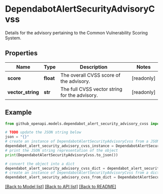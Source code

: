 # DependabotAlertSecurityAdvisoryCvss

Details for the advisory pertaining to the Common Vulnerability Scoring System.

## Properties

Name | Type | Description | Notes
------------ | ------------- | ------------- | -------------
**score** | **float** | The overall CVSS score of the advisory. | [readonly] 
**vector_string** | **str** | The full CVSS vector string for the advisory. | [readonly] 

## Example

```python
from github_openapi.models.dependabot_alert_security_advisory_cvss import DependabotAlertSecurityAdvisoryCvss

# TODO update the JSON string below
json = "{}"
# create an instance of DependabotAlertSecurityAdvisoryCvss from a JSON string
dependabot_alert_security_advisory_cvss_instance = DependabotAlertSecurityAdvisoryCvss.from_json(json)
# print the JSON string representation of the object
print(DependabotAlertSecurityAdvisoryCvss.to_json())

# convert the object into a dict
dependabot_alert_security_advisory_cvss_dict = dependabot_alert_security_advisory_cvss_instance.to_dict()
# create an instance of DependabotAlertSecurityAdvisoryCvss from a dict
dependabot_alert_security_advisory_cvss_from_dict = DependabotAlertSecurityAdvisoryCvss.from_dict(dependabot_alert_security_advisory_cvss_dict)
```
[[Back to Model list]](../README.md#documentation-for-models) [[Back to API list]](../README.md#documentation-for-api-endpoints) [[Back to README]](../README.md)


